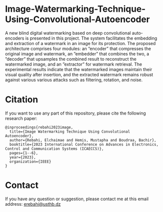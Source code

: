 # Image-Watermarking-Technique-Using-Convolutional-Autoencoder
A new blind digital watermarking based on deep convolutional auto-encoders is presented in this project. The system facilitates the embedding and extraction of a watermark in an image for its protection. The proposed architecture comprises four modules: an ”encoder” that compresses the original image and watermark, an ”embedder” that combines the two, a ”decoder” that upsamples the combined result to reconstruct the 
watermarked image, and an ”extractor” for watermark retrieval. The experimental results indicate that the watermarked images maintain their visual quality after insertion, and the extracted watermark remains robust against various various attacks such as filtering, rotation, and noise. 

# Citation
If you want to use any part of this repository, please cite the following research paper:
```
@inproceedings{rebahi2023image,
  title={Image Watermarking Technique Using Convolutional Autoencoder},
  author={Rebahi, Elchaimae and Hemis, Mustapha and Boudraa, Bachir},
  booktitle={2023 International Conference on Advances in Electronics, Control and Communication Systems (ICAECCS)},
  pages={1--6},
  year={2023},
  organization={IEEE}
}
```

# Contact
If you have any question or suggestion, please contact me at this email address: erebahi@usthb.dz
